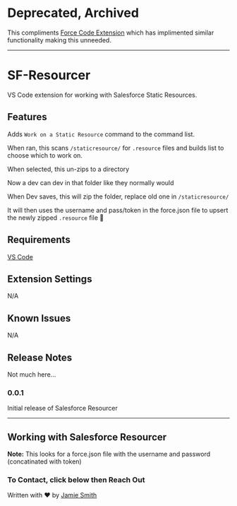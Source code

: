 # Deprecated, Archived

This compliments [Force Code Extension](https://github.com/celador/ForceCode/) which has implimented similar functionality making this unneeded.

---

# SF-Resourcer 

VS Code extension for working with Salesforce Static Resources.

## Features

Adds `Work on a Static Resource` command to the command list.

When ran, this scans `/staticresource/` for `.resource` files and builds list to choose which to work on.

When selected, this un-zips to a directory

Now a dev can dev in that folder like they normally would 

When Dev saves, this will zip the folder, replace old one in `/staticresource/`

It will then uses the username and pass/token in the force.json file to upsert the newly zipped `.resource` file 🤯

## Requirements

[VS Code](https://github.com/Microsoft/vscode)

## Extension Settings

N/A

## Known Issues

N/A

## Release Notes

Not much here...

### 0.0.1

Initial release of Salesforce Resourcer

-----------------------------------------------------------------------------------------------------------

## Working with Salesforce Resourcer

**Note:** This looks for a force.json file with the username and password (concatinated with token)

### To Contact, click below then Reach Out

Written with ♥️ by [Jamie Smith](https://jamiesmiths.com)

